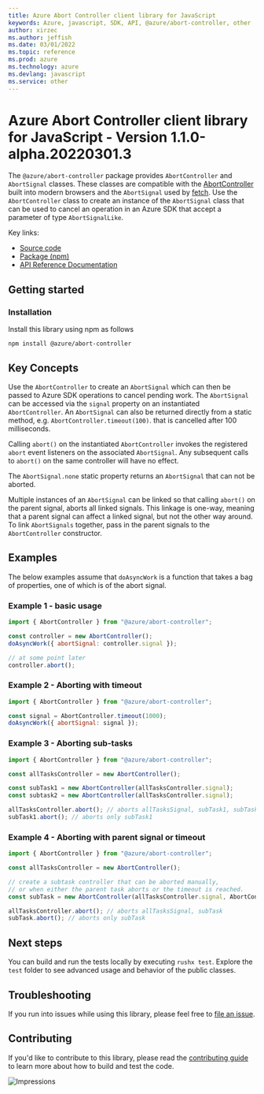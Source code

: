 ```yaml
---
title: Azure Abort Controller client library for JavaScript
keywords: Azure, javascript, SDK, API, @azure/abort-controller, other
author: xirzec
ms.author: jeffish
ms.date: 03/01/2022
ms.topic: reference
ms.prod: azure
ms.technology: azure
ms.devlang: javascript
ms.service: other
---
```

# Azure Abort Controller client library for JavaScript - Version 1.1.0-alpha.20220301.3 


The `@azure/abort-controller` package provides `AbortController` and `AbortSignal` classes. These classes are compatible
with the [AbortController](https://developer.mozilla.org/docs/Web/API/AbortController) built into modern browsers
and the `AbortSignal` used by [fetch](https://developer.mozilla.org/docs/Web/API/Fetch_API).
Use the `AbortController` class to create an instance of the `AbortSignal` class that can be used to cancel an operation
in an Azure SDK that accept a parameter of type `AbortSignalLike`.

Key links:

- [Source code](https://github.com/Azure/azure-sdk-for-js/tree/main/sdk/core/abort-controller)
- [Package (npm)](https://www.npmjs.com/package/@azure/abort-controller)
- [API Reference Documentation](https://docs.microsoft.com/javascript/api/overview/azure/abort-controller-readme)

## Getting started

### Installation

Install this library using npm as follows

```
npm install @azure/abort-controller
```

## Key Concepts

Use the `AbortController` to create an `AbortSignal` which can then be passed to Azure SDK operations to cancel
pending work. The `AbortSignal` can be accessed via the `signal` property on an instantiated `AbortController`.
An `AbortSignal` can also be returned directly from a static method, e.g. `AbortController.timeout(100)`.
that is cancelled after 100 milliseconds.

Calling `abort()` on the instantiated `AbortController` invokes the registered `abort`
event listeners on the associated `AbortSignal`.
Any subsequent calls to `abort()` on the same controller will have no effect.

The `AbortSignal.none` static property returns an `AbortSignal` that can not be aborted.

Multiple instances of an `AbortSignal` can be linked so that calling `abort()` on the parent signal,
aborts all linked signals.
This linkage is one-way, meaning that a parent signal can affect a linked signal, but not the other way around.
To link `AbortSignals` together, pass in the parent signals to the `AbortController` constructor.

## Examples

The below examples assume that `doAsyncWork` is a function that takes a bag of properties, one of which is
of the abort signal.

### Example 1 - basic usage

```js
import { AbortController } from "@azure/abort-controller";

const controller = new AbortController();
doAsyncWork({ abortSignal: controller.signal });

// at some point later
controller.abort();
```

### Example 2 - Aborting with timeout

```js
import { AbortController } from "@azure/abort-controller";

const signal = AbortController.timeout(1000);
doAsyncWork({ abortSignal: signal });
```

### Example 3 - Aborting sub-tasks

```js
import { AbortController } from "@azure/abort-controller";

const allTasksController = new AbortController();

const subTask1 = new AbortController(allTasksController.signal);
const subtask2 = new AbortController(allTasksController.signal);

allTasksController.abort(); // aborts allTasksSignal, subTask1, subTask2
subTask1.abort(); // aborts only subTask1
```

### Example 4 - Aborting with parent signal or timeout

```js
import { AbortController } from "@azure/abort-controller";

const allTasksController = new AbortController();

// create a subtask controller that can be aborted manually,
// or when either the parent task aborts or the timeout is reached.
const subTask = new AbortController(allTasksController.signal, AbortController.timeout(100));

allTasksController.abort(); // aborts allTasksSignal, subTask
subTask.abort(); // aborts only subTask
```

## Next steps

You can build and run the tests locally by executing `rushx test`. Explore the `test` folder to see advanced usage and behavior of the public classes.

## Troubleshooting

If you run into issues while using this library, please feel free to [file an issue](https://github.com/Azure/azure-sdk-for-js/issues/new).

## Contributing

If you'd like to contribute to this library, please read the [contributing guide](https://github.com/Azure/azure-sdk-for-js/blob/main/CONTRIBUTING.md) to learn more about how to build and test the code.

![Impressions](https://azure-sdk-impressions.azurewebsites.net/api/impressions/azure-sdk-for-js%2Fsdk%2Fcore%2Fabort-controller%2FREADME.png)

